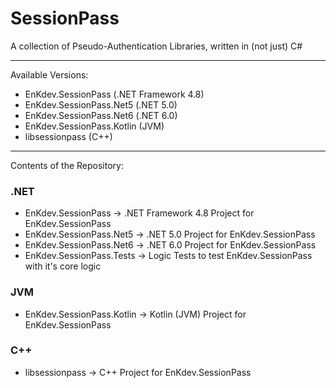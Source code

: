 # SessionPass
A collection of Pseudo-Authentication Libraries, written in (not just) C#

---
Available Versions:
-   EnKdev.SessionPass (.NET Framework 4.8)
-   EnKdev.SessionPass.Net5 (.NET 5.0)
-   EnKdev.SessionPass.Net6 (.NET 6.0)
-   EnKdev.SessionPass.Kotlin (JVM)
-   libsessionpass (C++)

---
Contents of the Repository:

### .NET
-   EnKdev.SessionPass -> .NET Framework 4.8 Project for EnKdev.SessionPass
-   EnKdev.SessionPass.Net5 -> .NET 5.0 Project for EnKdev.SessionPass
-   EnKdev.SessionPass.Net6 -> .NET 6.0 Project for EnKdev.SessionPass
-   EnKdev.SessionPass.Tests -> Logic Tests to test EnKdev.SessionPass with it's core logic

### JVM
-   EnKdev.SessionPass.Kotlin -> Kotlin (JVM) Project for EnKdev.SessionPass

### C++
-   libsessionpass -> C++ Project for EnKdev.SessionPass
